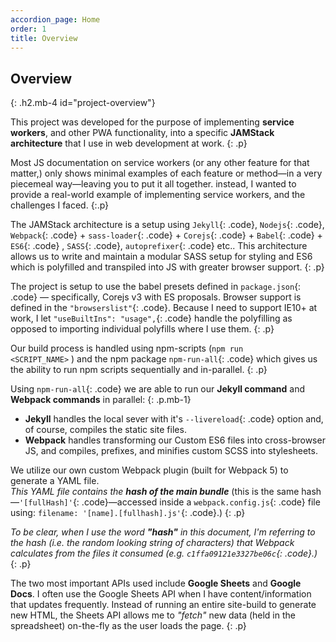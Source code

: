 ```yaml
---
accordion_page: Home
order: 1
title: Overview
---
```


## Overview
{: .h2.mb-4 id="project-overview"}

This project was developed for the purpose of implementing 
**service workers**, and other PWA functionality, into a specific 
**JAMStack architecture** that I use in web development at work.
{: .p}

Most JS documentation on service workers (or any other feature for that matter,) 
only shows minimal examples of each feature or method—in a very piecemeal way—leaving 
you to put it all together. instead, I wanted to provide a real-world example of 
implementing service workers, and the challenges I faced.
{:.p}

The JAMStack architecture is a setup using `Jekyll`{: .code}, `Nodejs`{: .code}, 
`Webpack`{: .code} + `sass-loader`{: .code} + `Corejs`{: .code} + `Babel`{: .code} +
`ES6`{: .code} ,  `SASS`{: .code}, `autoprefixer`{: .code} etc.. This architecture 
allows us to write and maintain a modular SASS setup for styling and ES6 which is 
polyfilled and transpiled into JS with greater browser support. 
{: .p}

The project is setup to use the babel presets defined in `package.json`{: .code} &mdash; specifically, 
Corejs v3 with ES proposals. Browser support is defined in the `"browserslist"`{: .code}. 
Because I need to support IE10+ at work, I let `"useBuiltIns": "usage",`{: .code} handle the polyfilling
as opposed to importing individual polyfills where I use them.
{: .p}

Our build process is handled using npm-scripts (<code class="code mx-1 code__bash">npm run <span class="code--blue">&lt;SCRIPT_NAME&gt;</span></code> ) 
and the npm package `npm-run-all`{: .code} which gives us the ability to run npm scripts sequentially and in-parallel.
{: .p}

Using `npm-run-all`{: .code} we are able to run our **Jekyll command** and **Webpack commands** in parallel:
{: .p.mb-1}

- **Jekyll** handles the local sever with it's `--livereload`{: .code} option and, of course, 
  compiles the static site&nbsp;files.
- **Webpack** handles transforming our Custom ES6 files into cross-browser JS, and compiles, 
  prefixes, and minifies custom SCSS into stylesheets.

We utilize our own custom Webpack plugin (built for Webpack 5) to generate a YAML file. \
_This YAML file contains the **hash of the main bundle**_ (this is the same 
hash&mdash;`'[fullHash]'`{: .code}&mdash;accessed inside a `webpack.config.js`{: .code} file using: 
`filename: '[name].[fullhash].js'`{: .code}.)
{: .p}

_To be clear, when I use the word **"hash"** in this document, 
I'm referring to the hash (i.e. the random looking string of characters) that Webpack 
calculates from the files it consumed (e.g. `c1ffa09121e3327be06c`{: .code}.)_
{: .p}

The two most important APIs used include **Google Sheets** and **Google Docs**. 
I often use the Google Sheets API when I have content/information that updates 
frequently. Instead of running an entire site-build to generate new HTML, the 
Sheets API allows me to _"fetch"_ new data (held in the spreadsheet) on-the-fly 
as the user loads the page.
{: .p}
